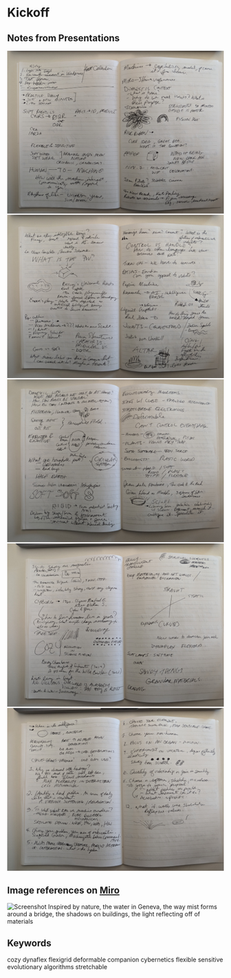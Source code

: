 # Kickoff

## Notes from Presentations
![Notes 1](images/notes1.jpg)
![Notes 2](images/notes2.jpg)
![Notes 3](images/notes3.jpg)
![Notes 4](images/notes4.jpg)
![Notes 5](images/notes5.jpg)

## Image references on [Miro](https://miro.com/app/board/uXjVLUDtyxg=/)
![Screenshot](images/Screenshot%202024-10-20%20at%204.21.38 PM.png)
Inspired by nature, the water in Geneva, the way mist forms around a bridge, the shadows on buildings, the light reflecting off of materials

## Keywords
cozy
dynaflex
flexigrid
deformable
companion
cybernetics
flexible
sensitive
evolutionary algorithms
stretchable